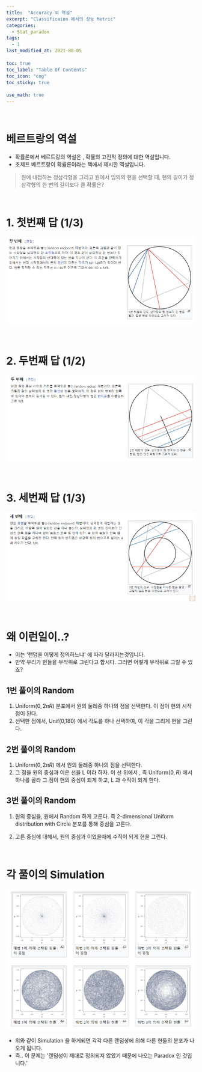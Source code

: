 ```yaml
---
title:  "Accuracy 의 역설"
excerpt: "Classificaion 에서의 성능 Metric"
categories:
  - Stat_paradox
tags:
  - 1
last_modified_at: 2021-08-05

toc: true
toc_label: "Table Of Contents"
toc_icon: "cog"
toc_sticky: true

use_math: true
---
```


<br>

# 베르트랑의 역설

- 확률론에서 베르트랑의 역설은 , 확률의 고전적 정의에 대한 역설입니다.
- 조제프 베르트랑이 확률론이라는 책에서 제시한 역설입니다.

> 원에 내접하는 정삼각형을 그리고 원에서 임의의 현을 선택할 때, 현의 길이가 정삼각형의 한 변의 길이보다 클 확률은?

<br>

# 1. 첫번쨰 답 (1/3)

![png](/assets/images/Stat/30_1.png)

<br>

# 2. 두번째 답 (1/2)

![png](/assets/images/Stat/30_2.png)

<br>

# 3. 세번째 답 (1/3)

![png](/assets/images/Stat/30_3.png)

<br>

# 왜 이런일이..?

- 이는 '랜덤을 어떻게 정의하느냐' 에 따라 달라지는것입니다. 
- 만약 우리가 현들을 무작위로 그린다고 합시다. 그러면 어떻게 무작위로 그릴 수 있죠? 

## 1번 풀이의 Random

1. Uniform($0,2\pi R$) 분포에서 원의 둘레중 하나의 점을 선택한다. 이 점이 현의 시작점이 된다.
2. 선택한 점에서, Unif(0,180) 에서 각도를 하나 선택하여, 이 각을 그리게 현을 그린다.  

## 2번 풀이의 Random 

1. Uniform($0,2\pi R$) 에서 원의 둘레중 하나의 점을 선택한다. 
2. 그 점을 원의 중심과 이은 선을 L 이라 하자. 이 선 위에서 , 즉 Uniform($0,R$) 에서 하나를 골라 그 점이 현의 중심이 되게 하고, L 과 수직이 되게 한다.  

## 3번 풀이의 Random

1. 원의 중심을, 원에서 Random 하게 고른다. 즉 2-dimensional Uniform distribution with Circle 분포를 통해 중심을 고른다. 

2. 고른 중심에 대해서, 원의 중심과 이었을때에 수직이 되게 현을 그린다. 

<br>

# 각 풀이의 Simulation

![png](/assets/images/Stat/30_4.png)

- 위와 같이 Simulation 을 하게되면 각각 다른 랜덤성에 의해 다른 현들의 분포가 나오게 됩니다. 
- 즉.. 이 문제는 '랜덤성이 제대로 정의되지 않았기 때문에 나오는 Paradox 인 것입니다.'
